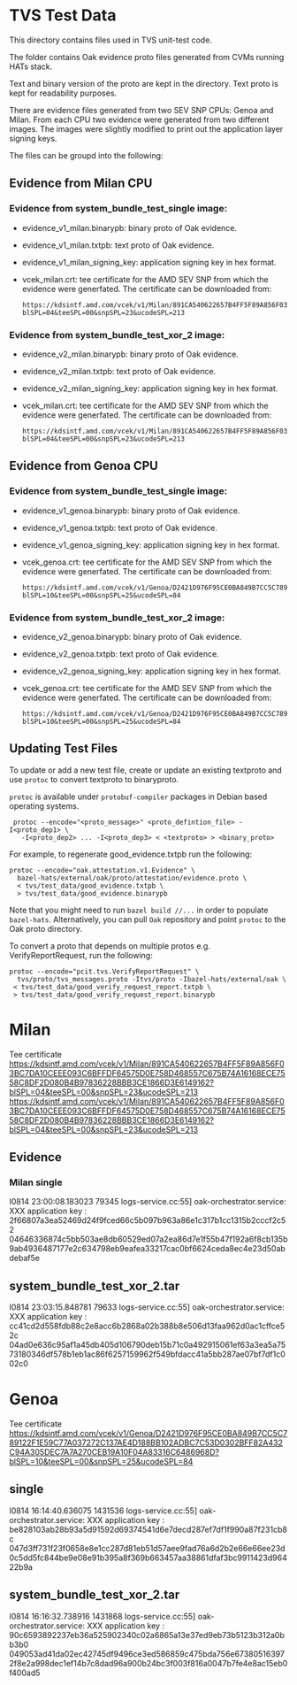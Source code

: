 # TVS Test Data

This directory contains files used in TVS unit-test code.

The folder contains Oak evidence proto files generated from CVMs running HATs
stack.

Text and binary version of the proto are kept in the directory. Text proto is
kept for readability purposes.

There are evidence files generated from two SEV SNP CPUs: Genoa and Milan.
From each CPU two evidence were generated from two different images. The images
were slightly modified to print out the application layer signing keys.

The files can be groupd into the following:

## Evidence from Milan CPU
### Evidence from system\_bundle\_test\_single image:

* evidence\_v1\_milan.binarypb: binary proto of Oak evidence.

* evidence\_v1\_milan.txtpb: text proto of Oak evidence.

* evidence\_v1\_milan\_signing\_key: application signing key in hex format.

* vcek\_milan.crt: tee certificate for the AMD SEV SNP from which the evidence
  were generfated. The certificate can be downloaded from:

    ```
    https://kdsintf.amd.com/vcek/v1/Milan/891CA540622657B4FF5F89A856F03BC7DA10CEEE093C6BFFDF64575D0E758D468557C675B74A16168ECE7558C8DF2D080B4B97836228BBB3CE1866D3E6149162?blSPL=04&teeSPL=00&snpSPL=23&ucodeSPL=213
    ```

### Evidence from system\_bundle\_test\_xor\_2 image:

* evidence\_v2\_milan.binarypb: binary proto of Oak evidence.

* evidence\_v2\_milan.txtpb: text proto of Oak evidence.

* evidence\_v2\_milan\_signing\_key: application signing key in hex format.

* vcek\_milan.crt: tee certificate for the AMD SEV SNP from which the evidence
  were generfated. The certificate can be downloaded from:

    ```
    https://kdsintf.amd.com/vcek/v1/Milan/891CA540622657B4FF5F89A856F03BC7DA10CEEE093C6BFFDF64575D0E758D468557C675B74A16168ECE7558C8DF2D080B4B97836228BBB3CE1866D3E6149162?blSPL=04&teeSPL=00&snpSPL=23&ucodeSPL=213
    ```

## Evidence from Genoa CPU
### Evidence from system\_bundle\_test\_single image:

* evidence\_v1\_genoa.binarypb: binary proto of Oak evidence.

* evidence\_v1\_genoa.txtpb: text proto of Oak evidence.

* evidence\_v1\_genoa\_signing\_key: application signing key in hex format.

* vcek\_genoa.crt: tee certificate for the AMD SEV SNP from which the evidence
  were generfated. The certificate can be downloaded from:

    ```
    https://kdsintf.amd.com/vcek/v1/Genoa/D2421D976F95CE0BA849B7CC5C789122F1E59C77A037272C137AE4D188BB102ADBC7C53D0302BFF82A432C94A305DEC7A7A270CEB19A10F04A83316C6486968D?blSPL=10&teeSPL=00&snpSPL=25&ucodeSPL=84
    ```

### Evidence from system\_bundle\_test\_xor\_2 image:

* evidence\_v2\_genoa.binarypb: binary proto of Oak evidence.

* evidence\_v2\_genoa.txtpb: text proto of Oak evidence.

* evidence\_v2\_genoa\_signing\_key: application signing key in hex format.

* vcek\_genoa.crt: tee certificate for the AMD SEV SNP from which the evidence
  were generfated. The certificate can be downloaded from:

    ```
    https://kdsintf.amd.com/vcek/v1/Genoa/D2421D976F95CE0BA849B7CC5C789122F1E59C77A037272C137AE4D188BB102ADBC7C53D0302BFF82A432C94A305DEC7A7A270CEB19A10F04A83316C6486968D?blSPL=10&teeSPL=00&snpSPL=25&ucodeSPL=84
    ```

## Updating Test Files

To update or add a new test file, create or update an existing textproto and use
`protoc` to convert textproto to binaryproto.

`protoc` is available under `protobuf-compiler` packages in Debian based
operating systems.

```shell
 protoc --encode="<proto_message>" <proto_defintion_file> -I<proto_dep1> \
   -I<proto_dep2> ... -I<proto_dep3> < <textproto> > <binary_proto>
```

For example, to regenerate good\_evidence.txtpb run the following:

```shell
protoc --encode="oak.attestation.v1.Evidence" \
  bazel-hats/external/oak/proto/attestation/evidence.proto \
  < tvs/test_data/good_evidence.txtpb \
  > tvs/test_data/good_evidence.binarypb
```

Note that you might need to run `bazel build //...` in order to populate
`bazel-hats`. Alternatively, you can pull `Oak` repository and point `protoc` to
the Oak proto directory.

To convert a proto that depends on multiple protos e.g. VerifyReportRequest, run
the following:

```shell
protoc --encode="pcit.tvs.VerifyReportRequest" \
  tvs/proto/tvs_messages.proto -Itvs/proto -Ibazel-hats/external/oak \
 < tvs/test_data/good_verify_request_report.txtpb \
 > tvs/test_data/good_verify_request_report.binarypb
```


# Milan
Tee certificate
https://kdsintf.amd.com/vcek/v1/Milan/891CA540622657B4FF5F89A856F03BC7DA10CEEE093C6BFFDF64575D0E758D468557C675B74A16168ECE7558C8DF2D080B4B97836228BBB3CE1866D3E6149162?blSPL=04&teeSPL=00&snpSPL=23&ucodeSPL=213
https://kdsintf.amd.com/vcek/v1/Milan/891CA540622657B4FF5F89A856F03BC7DA10CEEE093C6BFFDF64575D0E758D468557C675B74A16168ECE7558C8DF2D080B4B97836228BBB3CE1866D3E6149162?blSPL=04&teeSPL=00&snpSPL=23&ucodeSPL=213

## Evidence

### Milan single
I0814 23:00:08.183023   79345 logs-service.cc:55] oak-orchestrator.service: XXX application key : 2f66807a3ea52469d24f9fced66c5b097b963a86e1c317b1cc1315b2cccf2c52 04646336874c5bb503ae8db60529ed07a2ea86d7e1f55b47f192a6f8cb135b9ab4936487177e2c634798eb9eafea33217cac0bf6624ceda8ec4e23d50abdebaf5e


## system_bundle_test_xor_2.tar

I0814 23:03:15.848781   79633 logs-service.cc:55] oak-orchestrator.service: XXX application key : cc41cd2d558fdb88c2e8acc6b2868a02b388b8e506d13faa962d0ac1cffce52c 04ad0e636c95af1a45db405d106790deb15b71c0a492915061ef63a3ea5a7573180346df578b1eb1ac86f6257159962f549bfdacc41a5bb287ae07bf7df1c002c0


# Genoa
Tee certificate
https://kdsintf.amd.com/vcek/v1/Genoa/D2421D976F95CE0BA849B7CC5C789122F1E59C77A037272C137AE4D188BB102ADBC7C53D0302BFF82A432C94A305DEC7A7A270CEB19A10F04A83316C6486968D?blSPL=10&teeSPL=00&snpSPL=25&ucodeSPL=84

## single
I0814 16:14:40.636075 1431536 logs-service.cc:55] oak-orchestrator.service: XXX application key : be828103ab28b93a5d91592d69374541d6e7decd287ef7df1f990a87f231cb8c 047d3ff731f23f0658e8e1cc287d81eb51d57aee9fad76a6d2b2e66e66ee23d0c5dd5fc844be9e08e91b395a8f369b663457aa38861dfaf3bc9911423d96422b9a


## system_bundle_test_xor_2.tar
I0814 16:16:32.738916 1431868 logs-service.cc:55] oak-orchestrator.service: XXX application key : 90c6593892237eb36a525902340c02a6865a13e37ed9eb73b5123b312a0bb3b0 049053ad41da02ec42745df9496ce3ed586859c475bda756e673805163972f8e2a998dec1ef14b7c8dad96a900b24bc3f003f816a0047b7fe4e8ac15eb0f400ad5
